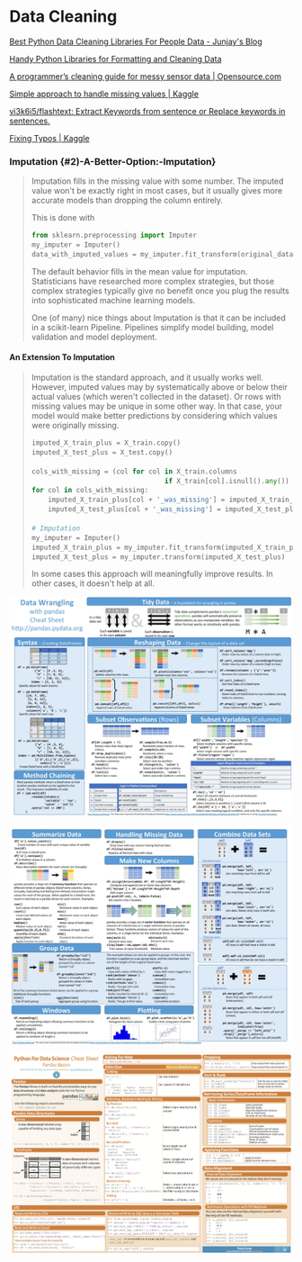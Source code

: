 # Data Cleaning

[Best Python Data Cleaning Libraries For People Data - Junjay's Blog](http://junjaytan.com/blog/python-data-cleaning-people-contact-data/)

[Handy Python Libraries for Formatting and Cleaning Data](https://blog.modeanalytics.com/python-data-cleaning-libraries/)

[A programmer’s cleaning guide for messy sensor data \| Opensource.com](https://opensource.com/article/17/9/messy-sensor-data)

[Simple approach to handle missing values \| Kaggle](https://www.kaggle.com/kostya17/simple-approach-to-handle-missing-values)

[vi3k6i5/flashtext: Extract Keywords from sentence or Replace keywords in sentences.](https://github.com/vi3k6i5/flashtext)

[Fixing Typos \| Kaggle](https://www.kaggle.com/steubk/fixing-typos)

### Imputation {#2)-A-Better-Option:-Imputation}

> Imputation fills in the missing value with some number. The imputed value won't be exactly right in most cases, but it usually gives more accurate models than dropping the column entirely.
>
> This is done with
>
> ```python
> from sklearn.preprocessing import Imputer
> my_imputer = Imputer()
> data_with_imputed_values = my_imputer.fit_transform(original_data)
> ```
>
> The default behavior fills in the mean value for imputation. Statisticians have researched more complex strategies, but those complex strategies typically give no benefit once you plug the results into sophisticated machine learning models.
>
> One \(of many\) nice things about Imputation is that it can be included in a scikit-learn Pipeline. Pipelines simplify model building, model validation and model deployment.

#### An Extension To Imputation

> Imputation is the standard approach, and it usually works well. However, imputed values may by systematically above or below their actual values \(which weren't collected in the dataset\). Or rows with missing values may be unique in some other way. In that case, your model would make better predictions by considering which values were originally missing. 
>
> ```python
> imputed_X_train_plus = X_train.copy()
> imputed_X_test_plus = X_test.copy()
>
> cols_with_missing = (col for col in X_train.columns 
>                                  if X_train[col].isnull().any())
> for col in cols_with_missing:
>     imputed_X_train_plus[col + '_was_missing'] = imputed_X_train_plus[col].isnull()
>     imputed_X_test_plus[col + '_was_missing'] = imputed_X_test_plus[col].isnull()
>
> # Imputation
> my_imputer = Imputer()
> imputed_X_train_plus = my_imputer.fit_transform(imputed_X_train_plus)
> imputed_X_test_plus = my_imputer.transform(imputed_X_test_plus)
> ```
>
> In some cases this approach will meaningfully improve results. In other cases, it doesn't help at all.

![](../.gitbook/assets/image%20%281%29.png)

![](../.gitbook/assets/image%20%2822%29.png)

![](../.gitbook/assets/image%20%2831%29.png)

